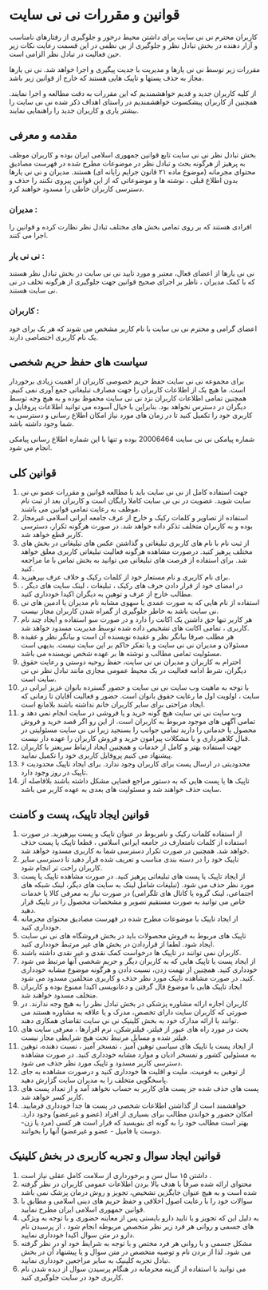 
قوانین و مقررات نی نی سایت
==========================




 کاربران محترم نی نی سایت برای داشتن محیط درخور و جلوگیری از رفتارهای نامناسب و آزار دهنده در بخش تبادل نظر و جلوگیری از بی نظمی در این قسمت رعایت نکات زیر حین فعالیت در تبادل نظر الزامی است.
 



 مقررات زیر توسط نی نی یارها و مدیریت با جدیت پیگیری و اجرا خواهد شد. نی نی یارها مجاز به حذف پستها و تاپیک هایی هستند که خارج از قوانین زیر باشد.
 



 از کلیه کاربران جدید و قدیم خواهشمندیم که این مقررات به دقت مطالعه و اجرا نمایند. همچنین از کاربران پیشکسوت خواهشمندیم در راستای اهداف ذکر شده نی نی سایت را بیشتر یاری و کاربران جدید را راهنمایی نمایند.
 




مقدمه و معرفی
-------------



 بخش تبادل نظر نی نی سایت تابع قوانین جمهوری اسلامی ایران بوده و کاربران موظف به پرهیز از هرگونه بحث و تبادل نظر در موضوعات مطرح شده در 
 فهرست مصادیق محتوای مجرمانه
 (موضوع ماده ۲۱ قانون جرایم رایانه ای) هستند. مدیران و نی نی یارها بدون اطلاع قبلی ، نوشته ها و موضوعاتی که از این قوانین پیروی نکنند را حذف و دسترسی کاربران خاطی را مسدود خواهند کرد.
 


### مدیران :



 افرادی هستند که بر روی تمامی بخش های مختلف تبادل نظر نظارت کرده و قوانین را اجرا می کنند.
 


### نی نی یار :



 نی نی یارها از اعضای فعال، معتبر و مورد تایید نی نی سایت در بخش تبادل نظر هستند که با کمک مدیران ، ناظر بر اجرای صحیح قوانین جهت جلوگیری از هرگونه تخلف در نی نی سایت هستند.
 


### کاربران :



 اعضای گرامی و محترم نی نی سایت با نام کاربر مشخص می شوند که هر یک برای خود یک نام کاربری اختصاصی دارند.
 




سیاست های حفظ حریم شخصی
-----------------------



 برای مجموعه نی نی سایت حفظ حریم خصوصی کاربران از اهمیت زیادی برخوردار است. ما هیچ یک از اطلاعات کاربران را جهت مصارف تبلیغاتی جمع آوری نمی کنیم. همچنین تمامی اطلاعات کاربران نزد نی نی سایت محفوظ بوده و به هیچ وجه توسط دیگران در دسترس نخواهد بود. بنابراین با خیال آسوده می توانید اطلاعات پروفایل و کاربری خود را تکمیل کنید تا در زمان های مورد نیاز امکان اطلاع رسانی و دسترسی به شما وجود داشته باشد.
 



 شماره پیامکی نی نی سایت 20006464 بوده و تنها با این شماره اطلاع رسانی پیامکی انجام می شود.
 




قوانین کلی
----------


1. جهت استفاده کامل از نی نی سایت باید با مطالعه قوانین و مقررات عضو نی نی سایت شوید. عضویت در نی نی سایت کاملا رایگان است و کاربران بعد از ثبت نام موظف به رعایت تمامی قوانین می باشند.
2. استفاده از تصاویر و کلمات رکیک و خارج از عرف جامعه ایرانی اسلامی غیرمجاز بوده و به کاربران متخلف تذکر داده خواهد شد. در صورت هرگونه تکرار، دسترسی کاربر قطع خواهد شد.
3. از ثبت نام با نام های کاربری تبلیغاتی و گذاشتن عکس های تبلیغاتی در بخش های مختلف پرهیز کنید. درصورت مشاهده هرگونه فعالیت تبلیغاتی کاربری معلق خواهد شد. برای استفاده از فرصت های تبلیغاتی می توانید به 
 بخش تماس با ما
 مراجعه کنید.
4. برای نام کاربری و نام مستعار خود از کلمات رکیک و خلاف عرف بپرهیزید.
5. در امضای خود از قرار دادن حرف های رکیک ، تبلیغات ، لینک سایت های دیگر ، مطالب خارج از عرف و توهین به دیگران اکیدا خودداری کنید.
6. استفاده از نام هایی که به صورت عمدی یا سهوی مشابه نام مدیران یا ادمین های نی نی سایت باشد به خاطر جلوگیری از گمراه شدن کاربران مجاز نیست.
7. هر کاربر تنها حق داشتن یک اکانت را دارد و در صورت سو استفاده و ایجاد چند نام کاربری ، تمامی اکانت های تشخیص داده شده توسط مدیریت مسدود خواهد شد.
8. هر مطلب صرفا بيانگر نظر و عقيده نويسنده آن است و بيانگر نظر و عقيده مسئولان و مدیران نی نی سایت و يا تفکر حاکم بر اين سایت نيست. بديهی است مسئوليت تمامی مطالب و نوشته ها بر عهده شخص نويسنده می باشد.
9. احترام به کاربران و مدیران نی نی سایت، حفظ روحیه دوستی و رعایت حقوق دیگران، شرط ادامه فعالیت در یک محیط عمومی مجازی مانند تبادل نظر نی نی سایت است.
10. با توجه به ماهیت وب سایت نی نی سایت و حضور گسترده بانوان عزیز ایرانی در سایت ، اولویت اول ما رعایت حقوق بانوان است. حضور و فعالیت آقایان تا زمانی که ایجاد مزاحتی برای سایر کاربران خانم نداشته باشند بلامانع است.
11. وب سایت نی نی سایت هیچ گونه خرید و یا فروشی در سایت انجام نمی دهد و تمامی آگهی های موجود مربوط به کاربران است. از این رو اگر قصد خرید و فروش محصول یا خدماتی را دارید تمامی جوانب را بسنجید زیرا نی نی سایت مسئولیتی در قبال کلاهبرداری و یا مشکلات پیرامون خرید و فروش کاربران را عهده دار نیست.
12. جهت استفاده بهتر و کامل از خدمات و همچنین ایجاد ارتباط سریعتر با کاربران پیشنهاد می کنیم پروفایل کاربری خود را تکمیل نمایید.
13. محدودیتی در ارسال پست برای کاربران وجود ندارد. برای ایجاد تاپیک محدودیت ۶ تاپیک در روز وجود دارد.
14. تاپیک ها یا پست هایی که به دستور مراجع قضایی مشکل داشته باشند بلافاصله از سایت حذف خواهند شد و مسئولیت های بعدی به عهده کاربر می باشد.




قوانین ایجاد تاپیک، پست و کامنت
-------------------------------


1. از استفاده کلمات رکیک و نامربوط در عنوان تاپیک و پست بپرهیزید. در صورت استفاده از کلمات نامتعارف در جامعه ایرانی اسلامی ، قطعا تاپیک یا پست حذف خواهد شد. همچنین در صورت تکرار دسترسی شما به کاربری مسدود خواهد شد.
2. تاپیک خود را در دسته بندی مناسب و تعریف شده قرار دهید تا دسترسی سایر کاربران راحت تر انجام شود.
3. از ایجاد تاپیک یا پست های تبلیغاتی پرهیز کنید. در صورت مشاهده تاپیک یا پست مورد نظر حذف می شود. (تبلیغات شامل لینک به سایت های دیگر، لینک شبکه های اجتماعی، لینک گروه یا کانال های تلگرامی) در صورت نیاز به معرفی کالا یا خدمات خاص می توانید به صورت مستقیم تصویر و مشخصات محصول را در تاپیک قرار دهید.
4. از ایجاد تاپیک با موضوعات مطرح شده در 
 فهرست مصادیق محتوای مجرمانه
 خودداری کنید.
5. تاپیک های مربوط به فروش محصولات باید در بخش فروشگاه های نی نی سایت ایجاد شود. لطفا از قراردادن در بخش های غیر مرتبط خودداری کنید.
6. کاربران نمی توانند در تاپیک ها درخواست کمک نقدی و غیر نقدی داشته باشند.
7. از ایجاد پست یا تاپیک هایی که به کاربران دیگر و حریم شخصی آنها مرتبط می شود خودداری کنید. همچنین از تهمت زدن، نسبت دادن و هرگونه موضوع مشابه خودداری کنید. در صورت مشاهده تاپیک مورد نظر حذف و کاربری متخلفین مسدود می شود.
8. ایجاد تاپیک هایی با موضوع فال گرفتن و دعانویسی اکیدا ممنوع بوده و کاربران متخلف مسدود خواهند شد.
9. کاربران اجازه ارائه مشاوره پزشکی در بخش تبادل نظر را به هیچ وجه ندارند. در صورتی که کاربران سایت دارای تخصص، مدرک و یا علاقه به مشاوره هستند می توانند با ارائه مدارک خود به 
 بخش کلینیک نی نی سایت تقاضای همکاری دهند.
10. بحث در مورد راه های عبور از فیلتر، فیلترشکن، نرم افزارها ، معرفی سایت های فیلتر شده و مسایل مرتبط تحت هیچ شرایطی مجاز نیست.
11. از ایجاد پست یا تاپیک های سیاسی توهین آمیز ، تمسخر آمیز ، نسبت دهنده، توهین به مسئولین کشور و تمسخر ادیان و موارد مشابه خودداری کنید. در صورت مشاهده دسترسی کاربر مسدود و تاپیک مورد نظر حذف می شود.
12. از توهین به قومیت، ملیت و اقلیت ها خودداری کنید و درصورت مشاهده به جای پاسخگویی متخلف را به مدیران سایت گزارش دهید.
13. پست های حذف شده جز پست های کاربر به حساب نخواهد آمد و از تعداد پست های کاربر کسر خواهد شد.
14. خواهشمند است از گذاشتن اطلاعات شخصی در پست ها جدا خودداری فرمایید. امکان حضور و خواندن مطالب برای بسیاری از افراد (عضو و غیرعضو) وجود دارد. بهتر است مطالب خود را به گونه ای بنویسید که قرار است هر کسی (مرد یا زن\- دوست یا فامیل \- عضو و غیرعضو) آنها را بخوانند.




قوانین ایجاد سوال و تجربه کاربری در بخش کلینیک
----------------------------------------------


1. داشتن ۱۵ سال سن و برخورداری از سلامت کامل عقلی نیاز است .
2. محتوای ارائه شده صرفاً با هدف بالا بردن اطلاعات عمومی کاربران در نظر گرفته شده است و به هیچ عنوان جایگزین تشخیص، تجویز و روش درمان پزشک نمی باشد
3. سوالات خود را با رعایت اصول اخلاقی و حفظ حریم های دینی اسلامی و مطابق با قوانین جمهوری اسلامی ایران مطرح نمایید.
4. به دلیل این که تجویز و یا تایید دارو بایستی پس از معاینه حضوری و با توجه به ویژگی های جسمی و روانی هر فرد زیر نظر متخصص مربوطه انجام شود ، از پرسیدن نام دارو در متن سوال اکیدا خودداری نمایید.
5. مشکل جسمی و یا روانی هر فرد مختص و با توجه به شرایط خود او در نظر گرفته می شود. لذا از بردن نام و توصیه متخصص در متن سوال و یا پیشنهاد آن در بخش تبادل تجربه کلینیک به سایر مراجعین خودداری نمایید.
6. می توانید با استفاده از گزینه محرمانه در هنگام پرسیدن سوال از دیده شدن نام کاربری خود در سایت جلوگیری کنید.




